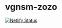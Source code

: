 # vgnsm-zozo

[![Netlify Status](https://api.netlify.com/api/v1/badges/ce4b68d3-6712-4281-9fd7-4ca626a4ee66/deploy-status)](https://app.netlify.com/sites/xenodochial-dijkstra-5027a6/deploys)

